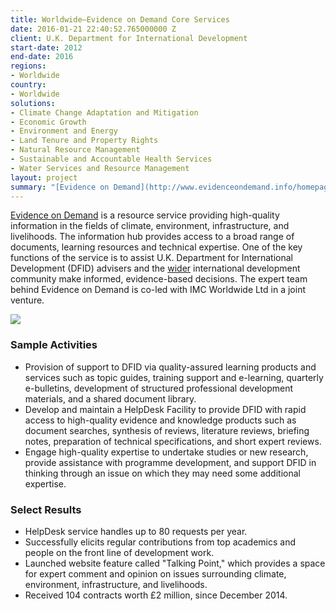 ```yaml
---
title: Worldwide—Evidence on Demand Core Services
date: 2016-01-21 22:40:52.765000000 Z
client: U.K. Department for International Development
start-date: 2012
end-date: 2016
regions:
- Worldwide
country:
- Worldwide
solutions:
- Climate Change Adaptation and Mitigation
- Economic Growth
- Environment and Energy
- Land Tenure and Property Rights
- Natural Resource Management
- Sustainable and Accountable Health Services
- Water Services and Resource Management
layout: project
summary: "[Evidence on Demand](http://www.evidenceondemand.info/homepage.aspx) is a resource service providing high-quality information in the fields of climate, environment, infrastructure, and livelihoods. The information hub provides access to a broad range of documents, learning resources and technical expertise."
---
```

[Evidence on Demand][1] is a resource service providing high-quality information in the fields of climate, environment, infrastructure, and livelihoods. The information hub provides access to a broad range of documents, learning resources and technical expertise. One of the key functions of the service is to assist U.K. Department for International Development (DFID) advisers and the [wider][2] international development community make informed, evidence-based decisions. The expert team behind Evidence on Demand is co-led with IMC Worldwide Ltd in a joint venture.

![][3]

###  Sample Activities

* Provision of support to DFID via quality-assured learning products and services such as topic guides, training support and e-learning, quarterly e-bulletins, development of structured professional development materials, and a shared document library.
* Develop and maintain a HelpDesk Facility to provide DFID with rapid access to high-quality evidence and knowledge products such as document searches, synthesis of reviews, literature reviews, briefing notes, preparation of technical specifications, and short expert reviews.
* Engage high-quality expertise to undertake studies or new research, provide assistance with programme development, and support DFID in thinking through an issue on which they may need some additional expertise.

###  Select Results

* HelpDesk service handles up to 80 requests per year.
* Successfully elicits regular contributions from top academics and people on the front line of development work.
* Launched website feature called "Talking Point," which provides a space for expert comment and opinion on issues surrounding climate, environment, infrastructure, and livelihoods.
* Received 104 contracts worth £2 million, since December 2014.

[1]: http://www.evidenceondemand.info/homepage.aspx
[2]: http://www.facebook.com/EvidenceOnDemand
[3]: /assets/images/projects/EoD.jpg
